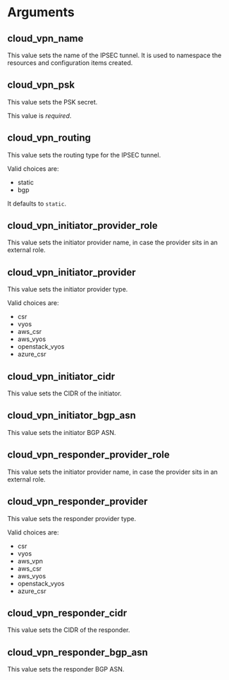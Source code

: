 # Arguments

## cloud_vpn_name

This value sets the name of the IPSEC tunnel. It is used to namespace the resources and
configuration items created.

## cloud_vpn_psk

This value sets the PSK secret.

This value is *required*.

## cloud_vpn_routing

This value sets the routing type for the IPSEC tunnel.

Valid choices are:

* static
* bgp

It defaults to `static`.

## cloud_vpn_initiator_provider_role

This value sets the initiator provider name, in case the provider sits in an external role.

## cloud_vpn_initiator_provider

This value sets the initiator provider type.

Valid choices are:

* csr
* vyos
* aws_csr
* aws_vyos
* openstack_vyos
* azure_csr

## cloud_vpn_initiator_cidr

This value sets the CIDR of the initiator.

## cloud_vpn_initiator_bgp_asn

This value sets the initiator BGP ASN.

## cloud_vpn_responder_provider_role

This value sets the initiator provider name, in case the provider sits in an external role.

## cloud_vpn_responder_provider

This value sets the responder provider type.

Valid choices are:

* csr
* vyos
* aws_vpn
* aws_csr
* aws_vyos
* openstack_vyos
* azure_csr

## cloud_vpn_responder_cidr

This value sets the CIDR of the responder.

## cloud_vpn_responder_bgp_asn

This value sets the responder BGP ASN.
